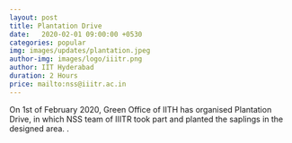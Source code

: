 ```yaml
---
layout: post
title: Plantation Drive
date:   2020-02-01 09:00:00 +0530
categories: popular
img: images/updates/plantation.jpeg
author-img: images/logo/iiitr.png
author: IIT Hyderabad
duration: 2 Hours
price: mailto:nss@iiitr.ac.in
---
```


On 1st of February 2020, Green Office of IITH has organised Plantation
Drive, in which NSS team of IIITR took part and planted the saplings in
the designed area. 
.
